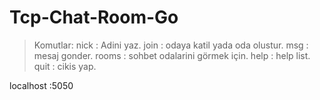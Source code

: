# Tcp-Chat-Room-Go
>Komutlar: 
nick : Adini yaz.
join : odaya katil yada oda olustur.
msg  : mesaj gonder.
rooms : sohbet odalarini görmek için. 
help : help list. quit : cikis yap.

localhost :5050
